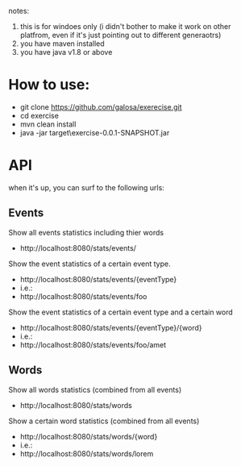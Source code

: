 notes:
1. this is for windoes only (i didn't bother to make it work on other platfrom, even if it's just pointing out to different generaotrs)
2. you have maven installed
3. you have java v1.8 or above


# How to use:
* git clone https://github.com/galosa/exerecise.git
* cd exercise
* mvn clean install
* java -jar target\exercise-0.0.1-SNAPSHOT.jar

# API
when it's up, you can surf to the following urls:

## Events
Show all events statistics including thier words
* http://localhost:8080/stats/events/

Show the event statistics of a certain event type.
* http://localhost:8080/stats/events/{eventType}
* i.e.:
* http://localhost:8080/stats/events/foo

Show the event statistics of a certain event type and a certain word
* http://localhost:8080/stats/events/{eventType}/{word}
* i.e.:
* http://localhost:8080/stats/events/foo/amet 

## Words
Show all words statistics (combined from all events)
* http://localhost:8080/stats/words

Show a certain word statistics (combined from all events)
* http://localhost:8080/stats/words/{word}
* i.e.:
* http://localhost:8080/stats/words/lorem
